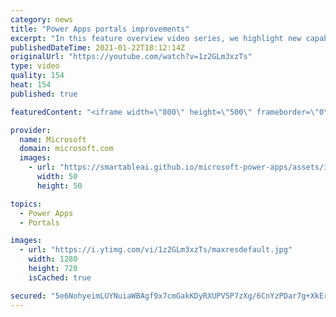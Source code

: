 ```yaml
---
category: news
title: "Power Apps portals improvements"
excerpt: "In this feature overview video series, we highlight new capabilities included in the latest update to Microsoft Power Apps.  Power Apps portals improvements bring new capabilities for makers and developers by providing a new identity management configuration experience with enhanced functionality to"
publishedDateTime: 2021-01-22T18:12:14Z
originalUrl: "https://youtube.com/watch?v=1z2GLm3xzTs"
type: video
quality: 154
heat: 154
published: true

featuredContent: "<iframe width=\"800\" height=\"500\" frameborder=\"0\" src=\"https://www.youtube.com/embed/1z2GLm3xzTs\" allow=\"accelerometer; autoplay; encrypted-media; gyroscope; picture-in-picture\" allowfullscreen></iframe>"

provider:
  name: Microsoft
  domain: microsoft.com
  images:
    - url: "https://smartableai.github.io/microsoft-power-apps/assets/images/organizations/microsoft.com-50x50.jpg"
      width: 50
      height: 50

topics:
  - Power Apps
  - Portals

images:
  - url: "https://i.ytimg.com/vi/1z2GLm3xzTs/maxresdefault.jpg"
    width: 1280
    height: 720
    isCached: true

secured: "5e6NohyeimLUYNuiaWBAgf9x7cmGakKDyRXUPV5P7zXg/6CnYzPDar7g+XkErS9kUrlIIPdcbEZt+1Q1OFU9dMztKpBoXeKz4F3smYRVWoDFFX92IyX0PLb9yqTZmlHA6CU4jYcmi/ymBAaB477j+MFqSzb0FbBjAFa4lD/kI2RtBx5kwXOZTFcaSxIuKs4RHiUPtbBCs99aHG9qFSAiODpxwpvpwuReYj+xZvdlAKAx36A8sey4KRQH7Pn3whFGNKBh4qDk0WQlc92Z2iKRXtVFeFe36EuWOthAoEA5czky6SoqLDfab3l6MI4cYXvqtaEMmierKyd6+xE6ctf3RU2btcbHYUXD0HSkKuFbCiKhD/sfVPw5DBffWilLziIEvVU1xYU2+hxZPdAZ9t+4+nl1rEyJWcr6Fj3Skr/dGZw=;a9nFAaxLs9/VQrNUzNuy/w=="
---
```


